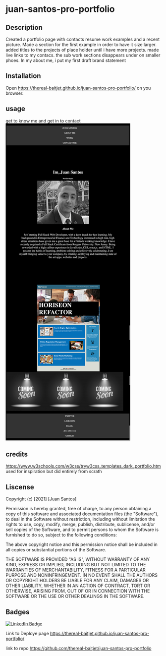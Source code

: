 # juan-santos-pro-portfolio

## Description
Created a portfolio page with contacts resume work examples and a recent picture. Made a section for the first example in order to have it size larger. added titles to the projects of place holder until i have more projects. made live links to my contacs. the sub work sections disappears under on smaller phoes. In my about me, i put my first draft brand statement

## Installation
Open https://thereal-baitjet.github.io/juan-santos-pro-portfolio/ on you browser.

## usage 
get to know me and get in to contact
![Screen Shot](https://github.com/thereal-baitjet/juan-santos-pro-portfolio/blob/main/screenshotportf.png)


## credits

https://www.w3schools.com/w3css/tryw3css_templates_dark_portfolio.htm used for inspiration but did entirely from scrath

## Liscense

Copyright (c) [2021] [Juan Santos]

Permission is hereby granted, free of charge, to any person obtaining a copy
of this software and associated documentation files (the "Software"), to deal
in the Software without restriction, including without limitation the rights
to use, copy, modify, merge, publish, distribute, sublicense, and/or sell
copies of the Software, and to permit persons to whom the Software is
furnished to do so, subject to the following conditions:

The above copyright notice and this permission notice shall be included in all
copies or substantial portions of the Software.

THE SOFTWARE IS PROVIDED "AS IS", WITHOUT WARRANTY OF ANY KIND, EXPRESS OR
IMPLIED, INCLUDING BUT NOT LIMITED TO THE WARRANTIES OF MERCHANTABILITY,
FITNESS FOR A PARTICULAR PURPOSE AND NONINFRINGEMENT. IN NO EVENT SHALL THE
AUTHORS OR COPYRIGHT HOLDERS BE LIABLE FOR ANY CLAIM, DAMAGES OR OTHER
LIABILITY, WHETHER IN AN ACTION OF CONTRACT, TORT OR OTHERWISE, ARISING FROM,
OUT OF OR IN CONNECTION WITH THE SOFTWARE OR THE USE OR OTHER DEALINGS IN THE
SOFTWARE.

## Badges

[![LinkedIn Badge](https://img.shields.io/badge/LinkedIn-Profile-informational?style=flat&logo=linkedin&logoColor=white&color=0D76A8)](https://www.linkedin.com/in/juan-santos-8380b0186/)

Link to Deploye page https://thereal-baitjet.github.io/juan-santos-pro-portfolio/

link to repo https://github.com/thereal-baitjet/juan-santos-pro-portfolio


